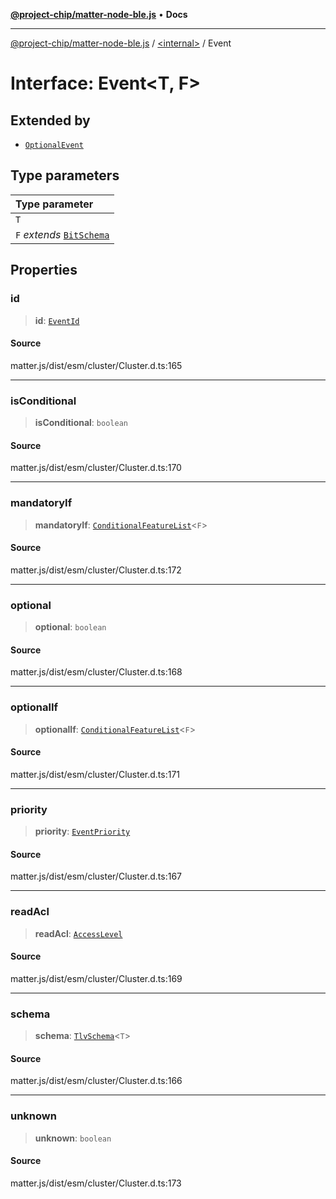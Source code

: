 [**@project-chip/matter-node-ble.js**](../../README.md) • **Docs**

***

[@project-chip/matter-node-ble.js](../../globals.md) / [\<internal\>](../README.md) / Event

# Interface: Event\<T, F\>

## Extended by

- [`OptionalEvent`](OptionalEvent.md)

## Type parameters

| Type parameter |
| :------ |
| `T` |
| `F` *extends* [`BitSchema`](../README.md#bitschema) |

## Properties

### id

> **id**: [`EventId`](../README.md#eventid-1)

#### Source

matter.js/dist/esm/cluster/Cluster.d.ts:165

***

### isConditional

> **isConditional**: `boolean`

#### Source

matter.js/dist/esm/cluster/Cluster.d.ts:170

***

### mandatoryIf

> **mandatoryIf**: [`ConditionalFeatureList`](../README.md#conditionalfeaturelistf)\<`F`\>

#### Source

matter.js/dist/esm/cluster/Cluster.d.ts:172

***

### optional

> **optional**: `boolean`

#### Source

matter.js/dist/esm/cluster/Cluster.d.ts:168

***

### optionalIf

> **optionalIf**: [`ConditionalFeatureList`](../README.md#conditionalfeaturelistf)\<`F`\>

#### Source

matter.js/dist/esm/cluster/Cluster.d.ts:171

***

### priority

> **priority**: [`EventPriority`](../enumerations/EventPriority.md)

#### Source

matter.js/dist/esm/cluster/Cluster.d.ts:167

***

### readAcl

> **readAcl**: [`AccessLevel`](../enumerations/AccessLevel.md)

#### Source

matter.js/dist/esm/cluster/Cluster.d.ts:169

***

### schema

> **schema**: [`TlvSchema`](../classes/TlvSchema.md)\<`T`\>

#### Source

matter.js/dist/esm/cluster/Cluster.d.ts:166

***

### unknown

> **unknown**: `boolean`

#### Source

matter.js/dist/esm/cluster/Cluster.d.ts:173
